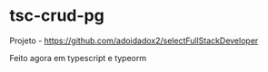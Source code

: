 # tsc-crud-pg
Projeto - https://github.com/adoidadox2/selectFullStackDeveloper 

Feito agora em typescript e typeorm
